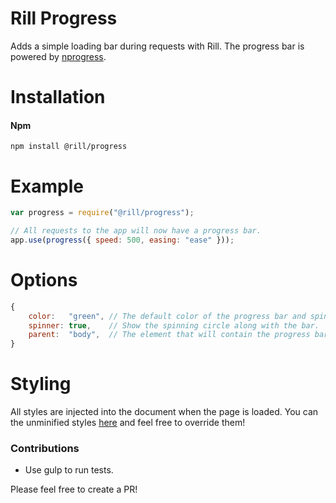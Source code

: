 # Rill Progress

Adds a simple loading bar during requests with Rill.
The progress bar is powered by [nprogress](http://ricostacruz.com/nprogress).

# Installation

#### Npm
```console
npm install @rill/progress
```

# Example

```javascript
var progress = require("@rill/progress");

// All requests to the app will now have a progress bar.
app.use(progress({ speed: 500, easing: "ease" }));
```

# Options

```js
{
	color:   "green", // The default color of the progress bar and spinner.
	spinner: true,    // Show the spinning circle along with the bar.
	parent:  "body",  // The element that will contain the progress bar.
}
```

# Styling

All styles are injected into the document when the page is loaded. You can the unminified styles [here](https://github.com/rstacruz/nprogress/blob/master/nprogress.css) and feel free to override them!

### Contributions

* Use gulp to run tests.

Please feel free to create a PR!
